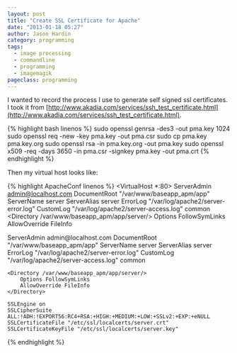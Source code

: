 ```yaml
---
layout: post
title: "Create SSL Certificate for Apache"
date: "2013-01-18 05:27"
author: Jason Hardin
category: programming
tags:
  - image processing
  - commandline
  - programming
  - imagemagik
pageclass: programming
---
```


I wanted to record the process I use to generate self signed ssl certificates. I took it from [http://www.akadia.com/services/ssh_test_certificate.html](http://www.akadia.com/services/ssh_test_certificate.html).

{% highlight bash linenos %}
sudo openssl genrsa -des3 -out pma.key 1024
sudo openssl req -new -key pma.key -out pma.csr
sudo cp pma.key pma.key.org
sudo openssl rsa -in pma.key.org -out pma.key
sudo openssl x509 -req -days 3650 -in pma.csr -signkey pma.key -out pma.crt
{% endhighlight %}

Then my virtual host looks like:

{% highlight ApacheConf linenos %}
<VirtualHost *:80>
    ServerAdmin admin@localhost.com
    DocumentRoot "/var/www/baseapp_apm/app"
    ServerName server
    ServerAlias server
    ErrorLog "/var/log/apache2/server-error.log"
    CustomLog "/var/log/apache2/server-access.log" common
    <Directory /var/www/baseapp_apm/app/server/>
       Options FollowSymLinks
       AllowOverride FileInfo
   </Directory>
</VirtualHost>

<IfModule mod_ssl.c>
<VirtualHost *:443>
    ServerAdmin admin@localhost.com
    DocumentRoot "/var/www/baseapp_apm/app"
    ServerName server
    ServerAlias server
    ErrorLog "/var/log/apache2/server-error.log"
    CustomLog "/var/log/apache2/server-access.log" common

    <Directory /var/www/baseapp_apm/app/server/>
        Options FollowSymLinks
        AllowOverride FileInfo
    </Directory>

    SSLEngine on
    SSLCipherSuite ALL:!ADH:!EXPORT56:RC4+RSA:+HIGH:+MEDIUM:+LOW:+SSLv2:+EXP:+eNULL
    SSLCertificateFile "/etc/ssl/localcerts/server.crt"
    SSLCertificateKeyFile "/etc/ssl/localcerts/server.key"
</VirtualHost>
</IfModule>
{% endhighlight %}
